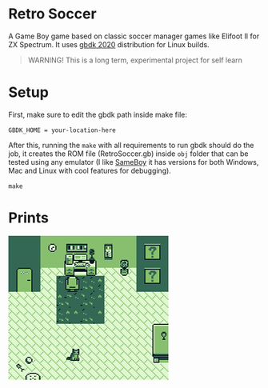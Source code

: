 # Retro Soccer

A Game Boy game based on classic soccer manager games like Elifoot II for ZX Spectrum.
It uses [gbdk 2020](https://github.com/gbdk-2020/gbdk-2020) distribution for Linux builds.

> WARNING! This is a long term, experimental project for self learn

# Setup

First, make sure to edit the gbdk path inside make file:

```
GBDK_HOME = your-location-here
```

After this, running the `make` with all requirements to run gbdk should do
the job, it creates the ROM file (RetroSoccer.gb) inside `obj` folder that can be tested using any emulator (I like [SameBoy](https://sameboy.github.io/) it has versions for both Windows, Mac and Linux with cool features for debugging).

```
make
```

# Prints

![Example](.github/media/cat.gif)
